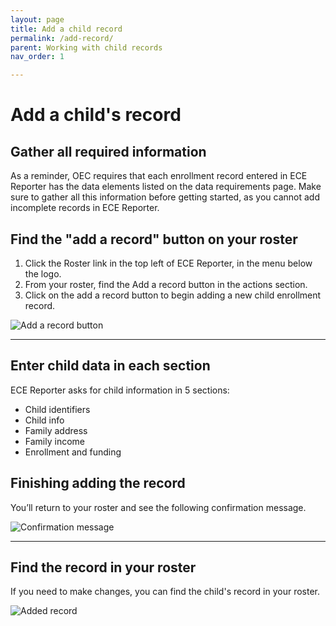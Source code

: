 ```yaml
---
layout: page
title: Add a child record
permalink: /add-record/
parent: Working with child records
nav_order: 1

---
```


# Add a child's record

## Gather all required information
As a reminder, OEC requires that each enrollment record entered in ECE Reporter has the data elements listed on the data requirements page. Make sure to gather all this information before getting started, as you cannot add incomplete records in ECE Reporter.

## Find the "add a record" button on your roster
1. Click the Roster link in the top left of ECE Reporter, in the menu below the logo.
2. From your roster, find the Add a record button in the actions section. 
3. Click on the add a record button to begin adding a new child enrollment record.

![Add a record button](../assets/images/add-record-button.gif "Add a record button")

---

## Enter child data in each section
ECE Reporter asks for child information in 5 sections:
- Child identifiers
- Child info
- Family address
- Family income
- Enrollment and funding


## Finishing adding the record
You’ll return to your roster and see the following confirmation message.

![Confirmation message](../assets/images/record-added.png "Record added message")

---

## Find the record in your roster
If you need to make changes, you can find the child's record in your roster.

![Added record](../assets/images/added-record.png "Added record")